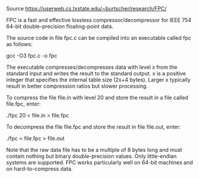 Source https://userweb.cs.txstate.edu/~burtscher/research/FPC/

FPC is a fast and effective lossless compressor/decompressor for IEEE 754 64-bit double-precision floating-point data.

The source code in file fpc.c can be compiled into an executable called fpc as follows:

gcc -O3 fpc.c -o fpc

The executable compresses/decompresses data with level x from the standard input and writes the result to the standard output. 
x is a positive integer that specifies the internal table size (2x+4 bytes).  Larger x typically result in better compression ratios but slower processing.

To compress the file file.in with level 20 and store the result in a file called file.fpc, enter:

./fpc 20 < file.in > file.fpc

To decompress the file file.fpc and store the result in file file.out, enter:

./fpc < file.fpc > file.out

Note that the raw data file has to be a multiple of 8 bytes long and must contain nothing but binary double-precision values. 
Only little-endian systems are supported.  FPC works particularly well on 64-bit machines and on hard-to-compress data.
